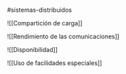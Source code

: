 #sistemas-distribuidos 

![[Compartición de carga]]

![[Rendimiento de las comunicaciones]]

![[Disponibilidad]]

![[Uso de facilidades especiales]]